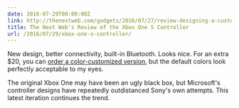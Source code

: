 ```yaml
---
date: 2016-07-29T00:00:00Z
link: http://thenextweb.com/gadgets/2016/07/27/review-designing-a-custom-xbox-one-s-bluetooth-controller/
title: The Next Web's Review of the Xbox One S Controller
url: /2016/07/29/xbox-one-s-controller/
---
```


New design, better connectivity, built-in Bluetooth. Looks nice. For an extra $20, you can [order a color-customized version][xbdl], but the default colors look perfectly acceptable to my eyes. 

The original Xbox One may have been an ugly black box, but Microsoft's controller designs have repeatedly outdistanced Sony's own attempts. This latest iteration continues the trend. 

[xbdl]: https://xboxdesignlab.xbox.com/